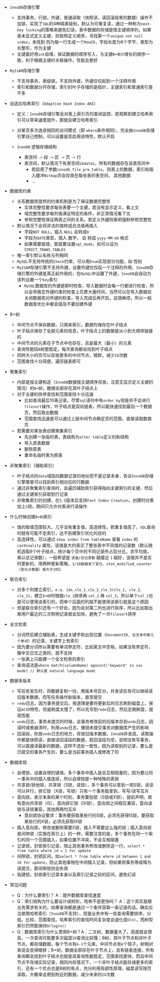 - `InnoDB`存储引擎

  - 支持事务，行锁，外键，普通读取（快照读，读回滚段里的数据）操作不加锁，实现了`SQL`的4种隔离级别，默认为可重复读，通过一种称为`next-key locking`的策略来避免幻读，表中数据的存储是按主键顺序的，如果表未显式定义主键，则依照定义顺序，寻找第一个`unique not null index`，未找到 则为每一行生成一个`RowID`，字段长度为6个字节，类型为长整形，作为主键
  - 主键最好用`int`自增，保证数据的顺序写入，与主键`B+索引`增长的顺序一致，利于根据主键的关联操作，性能会更好
- `MyIsAM`存储引擎

  - 不支持事务，表级锁，不支持外键，外键仅仅起到一个注释作用
  - 索引和数据分开存储，索引的叶子存储的是指针，主键索引和普通索引差不多
- 自适应哈希索引（`Adaptive Hash Index AHI`）
    - 定义：`InnoDB`存储引擎会对表上索引页的查询监控，若观察到建立哈希索引可以带来速度提升，那就会建立哈希索引
    - 对某页多次连续相同的访问模式（即 `where`条件相同），完全由`InnoDB`存储引擎自己控制，可以设置是否启用该特性，默认开启
  - `InnoDB` 逻辑存储结构

      - 表空间 `->` 段 `->` 区 `->` 页 `->` 行
      - 表空间，默认情况下有表空间`ibdata1`，所有的数据存在该表空间中
          - 若启用了参数`innodb_file_pre_table`，则表上的数据，索引和插入缓冲`Bitmap`页会存放在每张表的表空间， 其他数据
          - ...
- 数据库约束
  - 关系数据库提供的约束机制是为了保证数据完整性
    - 实体完整性要求每张表要一个主键，若没有显示定义，看上文
    - 域完整性要求每列值满足特定的条件，非正常情况看下文
    - 参照完整性保证两表之间的关系，若定义外键则表明强制参照完整性
  - 默认情况下会将非法的值转成合法值再插入
    - 字段`NOT NULL`，插入 `NULL` 会转成`0`
    - 字段为`DATE`类型，插入 数字， 会 转成 `yyyy-MM-dd` 格式
    - 如果需要报错，那就要设置`sql_mode`，如可以设为`STRICT_TRANS_TABLES`
  - 唯一索引默认名称与列相同
  - `MySQL`不支持传统的`Check`约束，可以用`Enum`实现部分功能，如 性别
  - `MyISAM`存储引擎不支持外键，设置外键仅仅起一个注释的作用，`InnoDB`存储引擎的外键是真正起作用的，在`MySQL`中设置了外键，`InnoDB`会自动为该列设置一个`key`索引
    - `MySQL`数据库的外键是即时检查，导入数据时会每一行都进行检查，所以会导致在外键约束的检查上花费大量时间，当然可以在导入数据前关闭数据库对外键的检查，导入完成后再开启，这很麻烦，所以一般数据库优化中都会提及不要创建外键
- B+树
     - 中间节点不保存数据，只用来索引，数据均保存在叶子结点
     - 叶子结点保存了全部元素的信息，叶子结点上的数据是从小到大顺序链接的
     - 中间节点的元素在子节点中也存在，且是最大（最小）的元素
     - 查询性能较`B`树更稳定，每次查询都会找到叶子结点
     - 同样大小的页可以存放更多的中间节点，矮胖，减少`IO`次数
     - 范围查找十分简便，遍历链表即可
- 聚集索引
     - 内部是按主键构造（`InnoDB`数据按主键顺序存放，注意无显示定义主键的情况）的`B+`树，数据全部存在其叶子结点上
     - 对于主键的排序查找和范围查找十分迅速
          - 比如查询最后10条记录，尽管`sql`语句中有`order by`但是并不会进行`filesort`操作，叶子结点是双向链表，所以能快速找到最后一个数据页，然后取出数据
          - 范围查找迅速是可以通过上层中间节点确定页的范围，直接读取数据页
     - 若需要对某张表创建聚集索引
          - 先创建一张临时表，表结构为`alter table`定义的新结构
          - 导入原表数据
          - 删除原表
          - 重命名临时表为原表
- 非聚集索引（辅助索引）
     - 叶子结点的`data`域指向数据记录的地址而不是记录本身，告诉`InnoDB`存储引擎哪里可以找到索引相对应的行数据 
     - 通过非聚集索引查询时，会遍历辅助索引获得指向主键索引的主键，然后通过主键索引获取到行记录
     - 非聚集索引的创建，在`5.5`版本后支持`Fast Index Creation`，创建时对表加上`S`锁，期间只允许对表进行读操作
- 什么时候创建`B+树`索引
     - 值的取值范围较大，几乎没有重复值，高选择性，若重复值高了，`SQL`查询时就有可能不走索引，达不到建索引优化的目的
     - 高选择性，可以通过 `show index from tableName` 查看 `index` 的 `cardinality` 属性，该值是大约表示了整张表中不同值的记录数（默认随机选取8个叶子结点，统计每个页中的不同记录所占百分比，求平均值，乘以总记录数），一般希望是 `该值/总记录数` 越接近 `1` 越好，该值并不是实时更新的，用两种更新策略，`1/16数据发了变化，stat_modified_counter（变化计数器）值大于20亿`
- 联合索引
     - 对多个列建立索引，`e.q. idx_clo_1_clo_2_clo_3(clo_1, clo_2, clo_3)`，建立`b+树`时根据`clo_1`排序再 `col_2` 再 `col_3`，所以单个`col_1`也是可以使用该索引的，而单个后面的列就不能使用该索引就是这个原因
     - 但是联合索引还有一个好处，因为会对第二列也进行排序，所以比如取出某用户最近的三次购物记录就会加快，避免了一次`filesort`排序
- 全文检索

     - 分词然后建立辅助表，生成关键字和出现位置（`DocumentID, 在文本中第几个单词`）的记录，关键字上有索引
     - 因为要分词所以需要有单词界定符，比如英文中空格，如果没有界定符，像中文日文之类的，就不支持
     - 一张表上只能建一个全文检索的索引
     - 查询语法是`where match(columnName) against('keyword' in xxx mode) // 默认是 natural language mode`  
- 数据多版本
     - 写任务发生时，将数据复制一份，用版本号区分，并发读任务可以继续读旧版本数据，而写任务操作新版本，直至提交
     - `redo`日志，因为事务提交后，按道理是要将更新后的日志刷到磁盘上，保证`ACID`特性，但是刷盘太慢了，所以先写到`redo`日志，然后定期刷盘，提高性能
     - `undo`日志，事务未提交的时候，会事务修改前的旧版本存到`undo`日志，回滚时或者崩溃时，利用`undo`日志，撤销未提交事务对数据库产生的影响
     - 回滚段，存放`undo`日志的地方，存放旧版本数据，`InnoDB`并发高，读取操作都是快照读，直接读回滚段的数据，若回滚段为空，说明没有写事务，可以直接读最新的数据，这样不违反一致性，因为读取到的记录，要么是已提交的事务产生的，要么是当前事务插入或修改了的
- 数据库锁

  - 自增锁，设置自增的键值，多个事务中插入是会互相阻塞的，因为要让同一事务中的插入值连续，所以自增锁是一种特殊的表锁
  - 共享锁/排他锁，共享锁（S锁，读锁），多个事务可以拿到一把S锁，读读可以并行，排它锁（X锁，写锁）只有一个事务能拿到，写写/读写互斥
  - 意向锁，表示未来的某个时刻，事务要加锁（S锁或X锁），提前声明，故有意向共享锁（IS），意向排它锁（IX锁），意向锁之间相互兼容，意向读锁与读锁兼容，其他两两均互斥
    - 意向锁协议要求：事务要获取某些行的S锁，必须先获得IS锁，要获取某些行的X锁，必须先获取IX锁
  - 插入意向锁，修改或删除需要X锁，插入不需要这么强的锁；插入意向锁是间隙锁（实施在索引上）的一种，需要注意的是，多个事务在同一个索引的同一个范围插入，如果位置不冲突，不会互相阻塞
  - 记录锁，封锁索引记录，阻止其他事务修改或删除这一行，`select * from table where id = 1 for update`
  - 间隙锁，封锁区间，如`select * from table where id between 1 and 10 for update`，防止其他事物在中间插入记录，但如果把事务等级降为读提交，那间隙锁则会失效
  - 临键锁，封锁索引记录本身以及索引记录之前的区间，避免幻读
- 常见问题
     - Q：为什么要索引？ A：提升数据库查找速度
     - Q：索引结构为什么要设计成树形，哈希不是更快吗？ A：这个其实是跟业务需求有关的，如果查询都是通过一个条件获取一条记录的话，确实应当使用哈希索引（`InnoDB`不支持），但是业务中有一些查询需要排序，分组，比较，范围查找，哈希索引的查找时间复杂度会退化成`O(n)`，而树型索引仍然能保持`O(log(n))`
     - Q：数据库索引为什么使用B+树？A：二叉树，数据量大了，高度就会很高，一次查询可能要多次磁盘`IO`查询比较慢；B树，其叶子节点和非叶子节点，都存储数据，每个节点有`k-1`个元素，中间节点有`k`个孩子，树相对来说会变得矮胖；B+树，数据全部存在叶子节点上，且有链表连接，所有查询都会找到叶子结点也就是说查询性能稳定，范围查找更快，而且中间节点不存储实际记录，相同内存情况下，一个非叶子结点能存储更多的索引，还有一个优点也是B树的有点，充分利用局部性原理，磁盘读写按页读取，大概率会用到附近的数据，减少未来的`IO`次数

